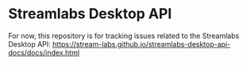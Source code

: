 # Streamlabs Desktop API
For now, this repository is for tracking issues related to the Streamlabs Desktop API: https://stream-labs.github.io/streamlabs-desktop-api-docs/docs/index.html
